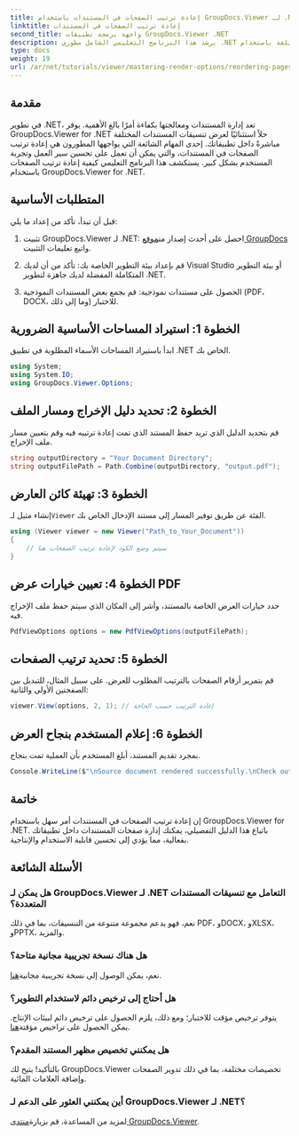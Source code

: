 ```yaml
---
title: إعادة ترتيب الصفحات في المستندات باستخدام GroupDocs.Viewer لـ .NET
linktitle: إعادة ترتيب الصفحات في المستندات
second_title: واجهة برمجة تطبيقات GroupDocs.Viewer .NET
description: يرشد هذا البرنامج التعليمي الشامل مطوري .NET خلال عملية إعادة ترتيب الصفحات في تنسيقات المستندات المختلفة باستخدام GroupDocs.Viewer لـ .NET.
type: docs
weight: 19
url: /ar/net/tutorials/viewer/mastering-render-options/reordering-pages-in-document/
---
```

## مقدمة

في تطوير .NET، تعد إدارة المستندات ومعالجتها بكفاءة أمرًا بالغ الأهمية. يوفر GroupDocs.Viewer for .NET حلاً استثنائيًا لعرض تنسيقات المستندات المختلفة مباشرةً داخل تطبيقاتك. إحدى المهام الشائعة التي يواجهها المطورون هي إعادة ترتيب الصفحات في المستندات، والتي يمكن أن تعمل على تحسين سير العمل وتجربة المستخدم بشكل كبير. يستكشف هذا البرنامج التعليمي كيفية إعادة ترتيب الصفحات باستخدام GroupDocs.Viewer for .NET.

## المتطلبات الأساسية

قبل أن تبدأ، تأكد من إعداد ما يلي:

1.  تثبيت GroupDocs.Viewer لـ .NET: احصل على أحدث إصدار من[موقع GroupDocs](https://releases.groupdocs.com/viewer/net/) واتبع تعليمات التثبيت.
   
2. قم بإعداد بيئة التطوير الخاصة بك: تأكد من أن لديك Visual Studio أو بيئة التطوير المتكاملة المفضلة لديك جاهزة لتطوير .NET.

3. الحصول على مستندات نموذجية: قم بجمع بعض المستندات النموذجية (PDF، DOCX، وما إلى ذلك) للاختبار.

## الخطوة 1: استيراد المساحات الأساسية الضرورية

ابدأ باستيراد المساحات الأسماء المطلوبة في تطبيق .NET الخاص بك.

```csharp
using System;
using System.IO;
using GroupDocs.Viewer.Options;
```

## الخطوة 2: تحديد دليل الإخراج ومسار الملف

قم بتحديد الدليل الذي تريد حفظ المستند الذي تمت إعادة ترتيبه فيه وقم بتعيين مسار ملف الإخراج.

```csharp
string outputDirectory = "Your Document Directory";
string outputFilePath = Path.Combine(outputDirectory, "output.pdf");
```

## الخطوة 3: تهيئة كائن العارض

 إنشاء مثيل لـ`Viewer` الفئة عن طريق توفير المسار إلى مستند الإدخال الخاص بك.

```csharp
using (Viewer viewer = new Viewer("Path_to_Your_Document"))
{
    // سيتم وضع الكود لإعادة ترتيب الصفحات هنا
}
```

## الخطوة 4: تعيين خيارات عرض PDF

حدد خيارات العرض الخاصة بالمستند، وأشر إلى المكان الذي سيتم حفظ ملف الإخراج فيه.

```csharp
PdfViewOptions options = new PdfViewOptions(outputFilePath);
```

## الخطوة 5: تحديد ترتيب الصفحات

قم بتمرير أرقام الصفحات بالترتيب المطلوب للعرض. على سبيل المثال، للتبديل بين الصفحتين الأولى والثانية:

```csharp
viewer.View(options, 2, 1); // إعادة الترتيب حسب الحاجة
```

## الخطوة 6: إعلام المستخدم بنجاح العرض

بمجرد تقديم المستند، أبلغ المستخدم بأن العملية تمت بنجاح.

```csharp
Console.WriteLine($"\nSource document rendered successfully.\nCheck output in {outputDirectory}.");
```

## خاتمة

إن إعادة ترتيب الصفحات في المستندات أمر سهل باستخدام GroupDocs.Viewer for .NET. باتباع هذا الدليل التفصيلي، يمكنك إدارة صفحات المستندات داخل تطبيقاتك بفعالية، مما يؤدي إلى تحسين قابلية الاستخدام والإنتاجية.

## الأسئلة الشائعة

### هل يمكن لـ GroupDocs.Viewer لـ .NET التعامل مع تنسيقات المستندات المتعددة؟
نعم، فهو يدعم مجموعة متنوعة من التنسيقات، بما في ذلك PDF، وDOCX، وXLSX، وPPTX، والمزيد.

### هل هناك نسخة تجريبية مجانية متاحة؟
 نعم، يمكن الوصول إلى نسخة تجريبية مجانية[هنا](https://releases.groupdocs.com/).

### هل أحتاج إلى ترخيص دائم لاستخدام التطوير؟
 يتوفر ترخيص مؤقت للاختبار؛ ومع ذلك، يلزم الحصول على ترخيص دائم لبيئات الإنتاج. يمكن الحصول على تراخيص مؤقتة[هنا](https://purchase.groupdocs.com/temporary-license/).

### هل يمكنني تخصيص مظهر المستند المقدم؟
بالتأكيد! يتيح لك GroupDocs.Viewer تخصيصات مختلفة، بما في ذلك تدوير الصفحات وإضافة العلامات المائية.

### أين يمكنني العثور على الدعم لـ GroupDocs.Viewer لـ .NET؟
 لمزيد من المساعدة، قم بزيارة[منتدى GroupDocs.Viewer](https://forum.groupdocs.com/c/viewer/9).